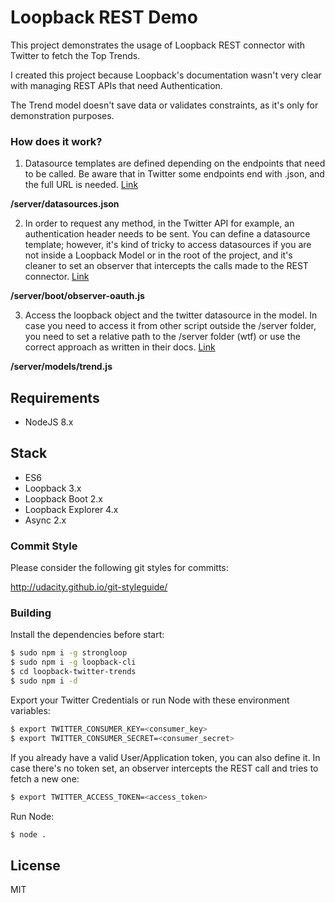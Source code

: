 # Loopback REST Demo

This project demonstrates the usage of Loopback REST connector with Twitter to fetch the Top Trends.

I created this project because Loopback's documentation wasn't very clear with managing REST APIs that need Authentication.

The Trend model doesn't save data or validates constraints, as it's only for demonstration purposes.

### How does it work?

1. Datasource templates are defined depending on the endpoints that need to be called. Be aware that in Twitter some endpoints end with .json, and the full URL is needed. [Link](https://loopback.io/doc/en/lb3/REST-connector.html#configuring-a-rest-data-source)

**/server/datasources.json**

2. In order to request any method, in the Twitter API for example, an authentication header needs to be sent. You can define a datasource template; however, it's kind of tricky to access datasources if you are not inside a Loopback Model or in the root of the project, and it's cleaner to set an observer that intercepts the calls made to the REST connector. [Link](https://loopback.io/doc/en/lb3/Working-with-LoopBack-objects.html#getting-the-app-object)

**/server/boot/observer-oauth.js**

3. Access the loopback object and the twitter datasource in the model. In case you need to access it from other script outside the /server folder, you need to set a relative path to the /server folder (wtf) or use the correct approach as written in their docs. [Link](http://loopback.io/doc/en/lb3/Working-with-LoopBack-objects.html#getting-references-to-data-sources)  

**/server/models/trend.js**

## Requirements

- NodeJS 8.x

## Stack

- ES6
- Loopback 3.x
- Loopback Boot 2.x
- Loopback Explorer 4.x
- Async 2.x

### Commit Style

Please consider the following git styles for committs:

http://udacity.github.io/git-styleguide/

### Building

Install the dependencies before start:

```sh
$ sudo npm i -g strongloop
$ sudo npm i -g loopback-cli
$ cd loopback-twitter-trends
$ sudo npm i -d
```

Export your Twitter Credentials or run Node with these environment variables:

```sh
$ export TWITTER_CONSUMER_KEY=<consumer_key>
$ export TWITTER_CONSUMER_SECRET=<consumer_secret>
```

If you already have a valid User/Application token, you can also define it. In case there's no token set, an observer intercepts the REST call and tries to fetch a new one:

```sh
$ export TWITTER_ACCESS_TOKEN=<access_token>
```

Run Node:

```sh
$ node .
```

## License

MIT
